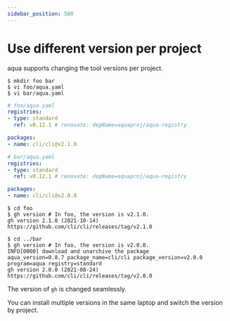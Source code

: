 ```yaml
---
sidebar_position: 500
---
```


# Use different version per project

aqua supports changing the tool versions per project.

```console
$ mkdir foo bar
$ vi foo/aqua.yaml
$ vi bar/aqua.yaml
```

```yaml
# foo/aqua.yaml
registries:
- type: standard
  ref: v0.12.1 # renovate: depName=aquaproj/aqua-registry

packages:
- name: cli/cli@v2.1.0
```

```yaml
# bar/aqua.yaml
registries:
- type: standard
  ref: v0.12.1 # renovate: depName=aquaproj/aqua-registry

packages:
- name: cli/cli@v2.0.0
```

```console
$ cd foo
$ gh version # In foo, the version is v2.1.0.
gh version 2.1.0 (2021-10-14)
https://github.com/cli/cli/releases/tag/v2.1.0

$ cd ../bar
$ gh version # In foo, the version is v2.0.0.
INFO[0000] download and unarchive the package            aqua_version=0.8.7 package_name=cli/cli package_version=v2.0.0 program=aqua registry=standard
gh version 2.0.0 (2021-08-24)
https://github.com/cli/cli/releases/tag/v2.0.0
```

The version of `gh` is changed seamlessly.

You can install multiple versions in the same laptop and switch the version by project.
